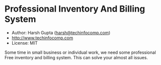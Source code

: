 Professional Inventory And Billing System
=========================================

* Author: Harsh Gupta (harsh@techinfocomp.com)
* http://www.techinfocomp.com
* License: MIT

Some time in small business or individual work, we need some professional Free inventory and billing system. This can solve your almost all issues.

